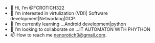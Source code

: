 - 👋 Hi, I’m @FCROTICH322
- 👀 I’m interested in virtulization (VDI)| Software development|Networking|GCP.
- 🌱 I’m currently learning ...Android development|python
- 💞️ I’m looking to collaborate on ...IT AUTOMATON WITH PHYTHON
- 📫 How to reach me nenorotich3@gmail.com.

<!---
FCROTICH322/FCROTICH322 is a ✨ special ✨ repository because its `README.md` (this file) appears on your GitHub profile.
You can click the Preview link to take a look at your changes.
--->
